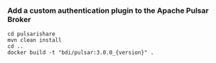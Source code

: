 
### Add a custom authentication plugin to the Apache Pulsar Broker

    cd pulsarishare
    mvn clean install
    cd ..
    docker build -t "bdi/pulsar:3.0.0_{version}" .
